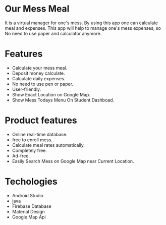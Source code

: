 # Our Mess Meal
It is a virtual manager for one's mess. By using this app one can calculate meal and expenses. This app will help to manage one's mess expenses, so No need to use paper and calculator anymore.

# Features
* Calculate your mess meal.
* Deposit money calculate.
* Calculate daily expenses.
* No need to use pen or paper.
* User-friendly.
* Show Exact Location on Google Map.
* Show Mess Todays Menu On Student Dashboad.

# Product features
 * Online real-time database.
 * free to enroll mess.
 * Calculate meal rates automatically.
 * Completely free.
 * Ad-free.
 * Easily Search Mess on Google Map near Current Location.

# Techologies 
* Android Studio 
* java 
* Firebase Database 
* Material Design 
* Google Map Api
